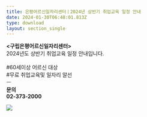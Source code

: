 ```yaml
---
title: 은평어르신일자리센터ㅣ2024년 상반기 취업교육 일정 안내
date: 2024-01-30T06:48:01.813Z
type: download
layout: section_single
---
```

**<구립은평어르신일자리센터>** <br>
2024년도 상반기 취업교육 일정 안내입니다.  <br><br>
#60세이상 어르신 대상 <br>
#무료 취업교육및 일자리 알선 <br>
ㅡ <br>
**문의** <br>
**02-373-2000** <br>

![](/uploads/취업교육-상반기-전단지-최종-시안_2.jpg)

[](https://blog.naver.com/eunpyeonggu/223337289040)